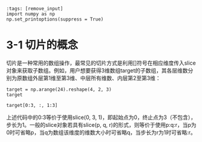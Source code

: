 ```{code-cell} ipython3
:tags: [remove_input]
import numpy as np
np.set_printoptions(suppress = True)
```

# 3-1 切片的概念

切片是一种常用的数组操作，最常见的切片方式是利用[]符号在相应维度传入slice对象来获取子数组。例如，用户想要获得3维数组target的子数组，其各层维数分别为原数组外层第1维至第3维、中层所有维数、内层第2至第3维：

```{code-cell} ipython3
target = np.arange(24).reshape(4, 2, 3)
target
```

```{code-cell} ipython3
target[0:3, :, 1:3]
```

上述代码中的0:3等价于使用slice(0, 3, 1)，即起始点为0，终止点为3（不包含），步长为1。一般的slice对象若具有slice(p, q, r)的形式，则等价于使用p:q:r，当p为0时可省略p，当q为数组该维度的维数大小时可省略q，当步长为r为1时可省略:r。
